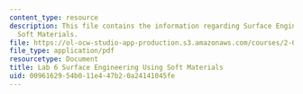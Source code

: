 ```yaml
---
content_type: resource
description: This file contains the information regarding Surface Engineering Using
  Soft Materials.
file: https://ol-ocw-studio-app-production.s3.amazonaws.com/courses/2-674-micro-nano-engineering-laboratory-spring-2016/0096162954b011e447b20a24141045fe_MIT2_674S16_LabNote6.pdf
file_type: application/pdf
resourcetype: Document
title: Lab 6 Surface Engineering Using Soft Materials
uid: 00961629-54b0-11e4-47b2-0a24141045fe
---
```


